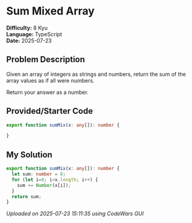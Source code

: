 # Sum Mixed Array

**Difficulty:** 8 Kyu  
**Language:** TypeScript  
**Date:** 2025-07-23

## Problem Description

Given an array of integers as strings and numbers, return the sum of the array values as if all were numbers.

Return your answer as a number.

## Provided/Starter Code

```typescript
export function sumMix(x: any[]): number {

}
```

## My Solution

```typescript
export function sumMix(x: any[]): number {
  let sum: number = 0;
  for (let i=0; i<x.length; i++) {
    sum += Number(x[i]);
  }
  return sum;
}
```

*Uploaded on 2025-07-23 15:11:35 using CodeWars GUI*